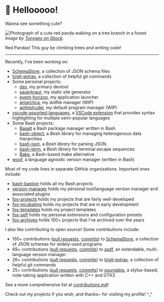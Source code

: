 <!-- markdownlint-disable-next-line no-trailing-punctuation -->
# 👋 Hellooooo!

Wanna see something cute?

![Photograph of a cute red panda walking on a tree branch in a forest](./redpanda3.jpg)
*Image by [Tonygeo on iStock](https://www.istockphoto.com/photo/red-panda-gm178639400-21106199).*

Red Pandas! This guy be climbing trees _and_ writing code!

---

Recently, I've been working on:

- [SchemaStore](https://github.com/schemastore/SchemaStore), a collection of JSON schema files
- [tj/git-extras](https://github.com/tj/git-extras), a collection of helpful git commands
- Some personal projects:
  - [dev](https://github.com/fox-incubating/dev), my primary devtool
  - [sauerkraut](https://github.com/fox-incubating/sauerkraut), my static site generator
  - [event-horizon](https://github.com/fox-incubating/event-horizon), my application launcher
  - [antarctica](https://github.com/fox-incubating/antarctica), my dotfile manager (WIP)
  - [apfelstrudel](https://github.com/fox-incubating/apfelstrudel), my default program manager (WIP)
- [vscode-assorted-languages](https://github.com/fox-projects/vscode-assorted-languages), a [VSCode extension](https://marketplace.visualstudio.com/items?itemName=EdwinKofler.vscode-assorted-languages) that provides syntax highlighting for multiple semi-popular languages
- Some Bash projects:
  - [Basalt](https://github.com/hyperupcall/basalt) a Bash package manager written in Bash
  - [bash-object](https://github.com/bash-bastion/bash-object), a _Bash library_ for managing heterogenous data hierarchies
  - [bash-json](https://github.com/bash-bastion/bash-json), a _Bash library_ for parsing JSON
  - [bash-term](https://github.com/bash-bastion/bash-term), a _Bash library_ for terminal escape sequences
  - [Bake](https://github.com/hyperupcall/bake), a Bash-based make alternative
- [woof](https://github.com/version-manager/woof), a language agnostic version manager (written in Bash)

Most of my code lives in separate GitHub organizations. Important ones include:

- [bash-bastion](https://github.com/bash-bastion) holds all my Bash projects
- [version-manager](https://github.com/version-manager) holds my personal tool/language version manager and associated plugins
- [fox-projects](https://github.com/fox-projects) holds my projects that are fairly well-developed
- [fox-incubating](https://github.com/fox-incubating) holds my projects that are in early development
- [fox-templates](https://github.com/fox-templates) holds my project templates
- [fox-self](https://github.com/fox-self) holds my personal extensions and configuration presets
- [fox-archives](https://github.com/fox-archives) holds 100+ projects that I've archived over the years

I also like contributing to open source! Some contributions include:

- 150+ contributions ([pull requests](https://github.com/SchemaStore/schemastore/pulls?q=author%3Ahyperupcall+is%3Apr+is%3Amerged+sort%3Aupdated-desc), [commits](https://github.com/SchemaStore/schemastore/commits?author=hyperupcall)) to [SchemaStore](https://github.com/SchemaStore/schemastore), a collection of JSON schemas for widely-used programs
- 69+ contributions ([pull requests](https://github.com/asdf-vm/asdf/pulls?q=author%3Ahyperupcall+is%3Apr+is%3Amerged+sort%3Aupdated-desc), [commits](https://github.com/asdf-vm/asdf/commits?author=hyperupcall)) to [asdf](https://github.com/asdf-vm/asdf), an extendable, multi-language version manager
- 26+ contributions ([pull requests](https://github.com/tj/git-extras/pulls?q=author%3Ahyperupcall+is%3Apr+is%3Amerged+sort%3Aupdated-desc), [commits](https://github.com/tj/git-extras/commits?author=hyperupcall)) to [tj/git-extras](https://github.com/tj/git-extras), a collection of helpful git commands
- 25+ contributions ([pull requests](https://github.com/xournalpp/xournalpp/pulls?q=author%3Ahyperupcall+is%3Apr+is%3Amerged+sort%3Aupdated-desc), [commits](https://github.com/xournalpp/xournalpp/commits?author=hyperupcall)) to [xournalpp](https://github.com/xournalpp/xournalpp), a stylus-based, note-taking application written with C++ and GTK3

See a more comprehensive list at [contributions.md](./contributions.md)!

Check out my projects if you wish, and thanks~ for visiting my profile! ^_^
